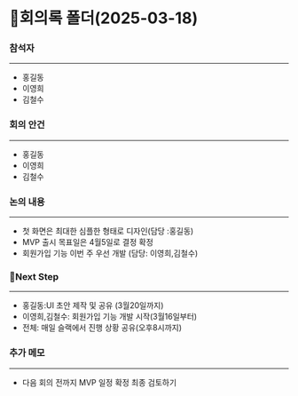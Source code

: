  # 📌회의록 폴더(2025-03-18)

### 참석자
<hr></hr>

- 홍길동
- 이영희
- 김철수
### 회의 안건
 <hr>

- 홍길동
- 이영희
- 김철수

### 논의 내용
 <hr>

- 첫 화면은 최대한 심플한 형태로 디자인(담당 :홍길동)
- MVP 출시 목표일은 4월5일로 결정 확정
- 회원가입 기능 이번 주 우선 개발 (담당: 이영희,김철수)

### 📌Next Step
 <hr>

- 홍길동:UI 초안 제작 및 공유 (3월20일까지)
- 이영희,김철수: 회원가입 기능 개발 시작(3월16일부터)
- 전체: 매일 슬랙에서 진행 상황 공유(오후8시까지)

### 추가 메모
 <hr>

- 다음 회의 전까지 MVP 일정 확정 최종 검토하기
